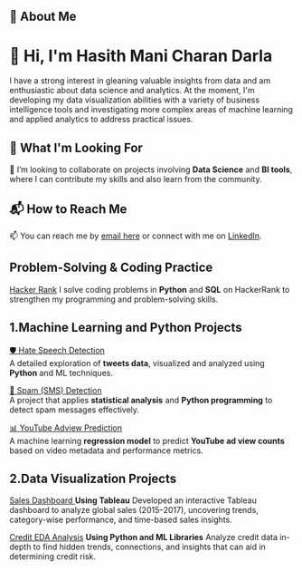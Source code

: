 ## 🌟 About Me
# 👋 Hi, I'm Hasith Mani Charan Darla
I have a strong interest in gleaning valuable insights from data and am enthusiastic about data science and analytics.  At the moment, I'm developing my data visualization abilities with a variety of business intelligence tools and investigating more complex areas of machine learning and applied analytics to address practical issues.

## 🚀 What I'm Looking For
💞️ I’m looking to collaborate on projects involving **Data Science** and **BI tools**, where I can contribute my skills and also learn from the community.
  
## 📬 How to Reach Me
📫 You can reach me by [email here](hasithdarla@gmail.com) or connect with me on [LinkedIn](https://www.linkedin.com/in/hasith-mani-charan-darla/).
  
## Problem-Solving & Coding Practice
[Hacker Rank](https://www.hackerrank.com/profile/hasithdarla)
I solve coding problems in **Python** and **SQL** on HackerRank to strengthen my programming and problem-solving skills.  

## 1.Machine Learning and Python Projects  
[🛡️ Hate Speech Detection](https://github.com/Hasith1974/Hate-Speech-Detection.git)  
A detailed exploration of **tweets data**, visualized and analyzed using **Python** and ML techniques.  

[📩 Spam (SMS) Detection](https://github.com/Hasith1974/Spam-detection.git)  
A project that applies **statistical analysis** and **Python programming** to detect spam messages effectively.  

[📊 YouTube Adview Prediction](https://github.com/Hasith1974/YouTubeAdview_Prediction.git)  
A machine learning **regression model** to predict **YouTube ad view counts** based on video metadata and performance metrics.  

## 2.Data Visualization Projects
[Sales Dashboard ](https://github.com/Hasith1974/Sales-Dashboard.git) **Using Tableau**
Developed an interactive Tableau dashboard to analyze global sales (2015–2017), uncovering trends, category-wise performance, and time-based sales insights.

[Credit EDA Analysis](https://github.com/Hasith1974/Credit_EDA_Project.git) **Using Python and ML Libraries**
Analyze credit data in-depth to find hidden trends, connections, and insights that can aid in determining credit risk.
 
<!---
This is a ✨ special ✨ repository because its `README.md` (this file) appears on your GitHub profile.
You can click the Preview link to take a look at your changes.
--->
